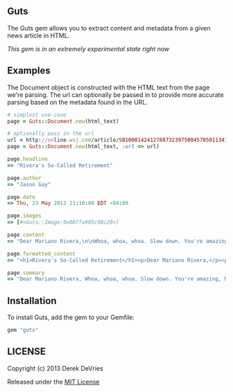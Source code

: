 ## Guts

The Guts gem allows you to extract content and metadata from a given news article in HTML.

_This gem is in an extremely experimental state right now_

## Examples

The Document object is constructed with the HTML text from the page we're
parsing. The url can optionally be passed in to provide more accurate parsing
based on the metadata found in the URL.

```ruby
# simplest use-case
page = Guts::Document.new(html_text)

# optionally pass in the url
url = http://online.wsj.com/article/SB10001424127887323975004578501134104800170.html
page = Guts::Document.new(html_text, :url => url)

page.headline
=> "Rivera's So-Called Retirement"

page.author
=> "Jason Gay"

page.date
=> Thu, 23 May 2013 21:10:00 EDT -04:00

page.images
=> [#<Guts::Image:0x007fa905c58c20>]

page.content
=> "Dear Mariano Rivera,\n\nWhoa, whoa, whoa. Slow down. You're amazing, Mo. But take it easy. You're making everyone else look terrible.\n\nLook: All of baseball thought it was a good idea for you to come back. OK, that's not totally true. People were worried."

page.formatted_content
=> "<h1>Rivera's So-Called Retirement</h1><p>Dear Mariano Rivera,</p><p>Whoa, whoa, whoa. Slow down. You're amazing, Mo. But take it easy. You're making everyone else look terrible.</p><p>Look: All of baseball thought it was a good idea for you to come back. OK, that's not totally true. People were worried.</p> "

page.summary
=> "Dear Mariano Rivera, Whoa, whoa, whoa. Slow down. You're amazing, Mo. But take it easy. You're making everyone else look terrible."
```

## Installation

To install Guts, add the gem to your Gemfile:

```ruby
gem "guts"
```

## LICENSE

Copyright (c) 2013 Derek DeVries

Released under the [MIT License](http://www.opensource.org/licenses/MIT)
